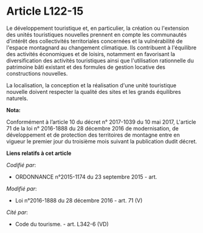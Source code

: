 # Article L122-15

Le développement touristique et, en particulier, la création ou  l'extension des unités touristiques nouvelles prennent en
compte les  communautés d'intérêt des collectivités territoriales concernées et la  vulnérabilité de l'espace montagnard au
changement climatique. Ils  contribuent à l'équilibre des activités économiques et de loisirs,  notamment en favorisant la
diversification des activités touristiques  ainsi que l'utilisation rationnelle du patrimoine bâti existant et des  formules
de gestion locative des constructions nouvelles.

La localisation, la conception et la réalisation d'une unité touristique nouvelle doivent respecter la qualité des sites et
les grands équilibres naturels.

**Nota:**

Conformément à l’article 10 du décret n° 2017-1039 du 10 mai 2017, L'article 71 de la loi n° 2016-1888 du 28 décembre 2016 de
modernisation, de développement et de protection des territoires de montagne entre en vigueur le premier jour du troisième
mois suivant la publication dudit décret.

**Liens relatifs à cet article**

_Codifié par_:

  - ORDONNANCE n°2015-1174 du 23 septembre 2015 - art.

_Modifié par_:

  - Loi n°2016-1888 du 28 décembre 2016 - art. 71 (V)

_Cité par_:

  - Code du tourisme. - art. L342-6 (VD)
